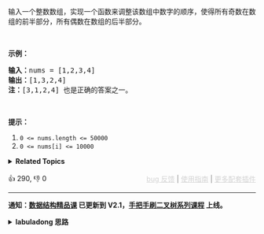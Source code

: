 <p>输入一个整数数组，实现一个函数来调整该数组中数字的顺序，使得所有奇数在数组的前半部分，所有偶数在数组的后半部分。</p>

<p>&nbsp;</p>

<p><strong>示例：</strong></p>

<pre>
<strong>输入：</strong>nums =&nbsp;[1,2,3,4]
<strong>输出：</strong>[1,3,2,4] 
<strong>注：</strong>[3,1,2,4] 也是正确的答案之一。</pre>

<p>&nbsp;</p>

<p><strong>提示：</strong></p>

<ol> 
 <li><code>0 &lt;= nums.length &lt;= 50000</code></li> 
 <li><code>0 &lt;= nums[i] &lt;= 10000</code></li> 
</ol>

<details><summary><strong>Related Topics</strong></summary>数组 | 双指针 | 排序</details><br>

<div>👍 290, 👎 0<span style='float: right;'><span style='color: gray;'><a href='https://github.com/labuladong/fucking-algorithm/discussions/939' target='_blank' style='color: lightgray;text-decoration: underline;'>bug 反馈</a> | <a href='https://labuladong.gitee.io/article/fname.html?fname=jb插件简介' target='_blank' style='color: lightgray;text-decoration: underline;'>使用指南</a> | <a href='https://labuladong.github.io/algo/images/others/%E5%85%A8%E5%AE%B6%E6%A1%B6.jpg' target='_blank' style='color: lightgray;text-decoration: underline;'>更多配套插件</a></span></span></div>

<div id="labuladong"><hr>

**通知：[数据结构精品课](https://aep.h5.xeknow.com/s/1XJHEO) 已更新到 V2.1，[手把手刷二叉树系列课程](https://aep.xet.tech/s/3YGcq3) 上线。**

<details><summary><strong>labuladong 思路</strong></summary>

## 基本思路

这题是前文 [数组双指针技巧汇总](https://labuladong.github.io/article/fname.html?fname=双指针技巧) 讲到的快慢指针技巧，可以复用 [27. 移除元素（简单）](/problems/remove-element) 解法中的函数，只要稍微修改一下逻辑即可。

**标签：[数组双指针](https://mp.weixin.qq.com/mp/appmsgalbum?__biz=MzAxODQxMDM0Mw==&action=getalbum&album_id=2120601117519675393)**

## 解法代码

<div class="tab-panel"><div class="tab-nav">
<button data-tab-item="cpp" class="tab-nav-button btn " data-tab-group="default" onclick="switchTab(this)">cpp🤖</button>

<button data-tab-item="python" class="tab-nav-button btn " data-tab-group="default" onclick="switchTab(this)">python🤖</button>

<button data-tab-item="java" class="tab-nav-button btn active" data-tab-group="default" onclick="switchTab(this)">java🟢</button>

<button data-tab-item="go" class="tab-nav-button btn " data-tab-group="default" onclick="switchTab(this)">go🤖</button>

<button data-tab-item="javascript" class="tab-nav-button btn " data-tab-group="default" onclick="switchTab(this)">javascript🤖</button>
</div><div class="tab-content">
<div data-tab-item="cpp" class="tab-item " data-tab-group="default"><div class="highlight">

```cpp
// 注意：cpp 代码由 chatGPT🤖 根据我的 java 代码翻译，旨在帮助不同背景的读者理解算法逻辑。
// 本代码已经通过力扣的测试用例，应该可直接成功提交。

class Solution {
public:
    vector<int> exchange(vector<int>& nums) {
        // 维护 nums[0..slow) 都是奇数
        int fast = 0, slow = 0;
        while (fast < nums.size()) {
            if (nums[fast] % 2 == 1) {
                // fast 遇到奇数，把 nums[fast] 换到 nums[slow]
                int temp = nums[slow];
                nums[slow] = nums[fast];
                nums[fast] = temp;
                slow++;
            }
            fast++;
        }
        return nums;
    }
};
```

</div></div>

<div data-tab-item="python" class="tab-item " data-tab-group="default"><div class="highlight">

```python
# 注意：python 代码由 chatGPT🤖 根据我的 java 代码翻译，旨在帮助不同背景的读者理解算法逻辑。
# 本代码已经通过力扣的测试用例，应该可直接成功提交。

class Solution:
    def exchange(self, nums: List[int]) -> List[int]:
        # 维护 nums[0..slow) 都是奇数
        fast, slow = 0, 0
        while fast < len(nums):
            if nums[fast] % 2 == 1:
                # fast 遇到奇数，把 nums[fast] 换到 nums[slow]
                nums[slow], nums[fast] = nums[fast], nums[slow]
                slow += 1
            fast += 1
        return nums
```

</div></div>

<div data-tab-item="java" class="tab-item active" data-tab-group="default"><div class="highlight">

```java
class Solution {
    public int[] exchange(int[] nums) {
        // 维护 nums[0..slow) 都是奇数
        int fast = 0, slow = 0;
        while (fast < nums.length) {
            if (nums[fast] % 2 == 1) {
                // fast 遇到奇数，把 nums[fast] 换到 nums[slow]
                int temp = nums[slow];
                nums[slow] = nums[fast];
                nums[fast] = temp;
                slow++;
            }
            fast++;
        }
        return nums;
    }
}
```

</div></div>

<div data-tab-item="go" class="tab-item " data-tab-group="default"><div class="highlight">

```go
// 注意：go 代码由 chatGPT🤖 根据我的 java 代码翻译，旨在帮助不同背景的读者理解算法逻辑。
// 本代码已经通过力扣的测试用例，应该可直接成功提交。

func exchange(nums []int) []int {
    // 维护 nums[0..slow) 都是奇数
    fast, slow := 0, 0
    for fast < len(nums) {
        if nums[fast]%2 == 1 {
            // fast 遇到奇数，把 nums[fast] 换到 nums[slow]
            temp := nums[slow]
            nums[slow] = nums[fast]
            nums[fast] = temp
            slow++
        }
        fast++
    }
    return nums
}
```

</div></div>

<div data-tab-item="javascript" class="tab-item " data-tab-group="default"><div class="highlight">

```javascript
// 注意：javascript 代码由 chatGPT🤖 根据我的 java 代码翻译，旨在帮助不同背景的读者理解算法逻辑。
// 本代码已经通过力扣的测试用例，应该可直接成功提交。

var exchange = function(nums) {
    // 维护 nums[0..slow) 都是奇数
    let fast = 0, slow = 0;
    while (fast < nums.length) {
        if (nums[fast] % 2 === 1) {
            // fast 遇到奇数，把 nums[fast] 换到 nums[slow]
            let temp = nums[slow];
            nums[slow] = nums[fast];
            nums[fast] = temp;
            slow++;
        }
        fast++;
    }
    return nums;
};
```

</div></div>
</div></div>

</details>
</div>



